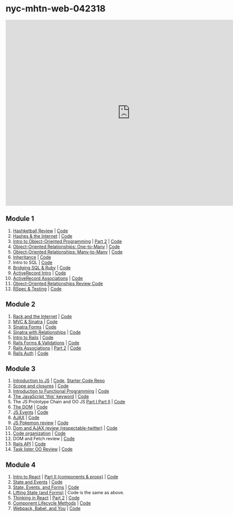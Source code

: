 # nyc-mhtn-web-042318

<iframe src="https://calendar.google.com/calendar/embed?src=flatironschool.com_rrqnn8il9tucfjnim69um737u8%40group.calendar.google.com&ctz=America%2FNew_York" style="border: 0" width="800" height="600" frameborder="0" scrolling="no"></iframe>


## Module 1

1. [Hashketball Review](https://www.youtube.com/watch?v=hcEDeT05cxo) | [Code](https://github.com/learn-co-students/nyc-mhtn-web-042318/tree/master/01-hashketball-review)
2. [Hashes & the Internet](https://www.youtube.com/watch?v=Hpta5GoyNw8) | [Code](https://github.com/learn-co-students/nyc-mhtn-web-042318/tree/master/02-hashes-and-the-internet)
3. [Intro to Object-Oriented Programming](https://youtu.be/Xns9Q8pI32Y) | [Part 2](https://youtu.be/r8QB-D5X9Ds) | [Code](https://github.com/learn-co-students/nyc-mhtn-web-042318/tree/master/03-intro-oo)
4. [Object-Oriented Relationships: One-to-Many](https://www.youtube.com/watch?v=M0YNdo9D7QM) | [Code](https://github.com/learn-co-students/nyc-mhtn-web-042318/tree/master/04-one-to-many)
5. [Object-Oriented Relationships: Many-to-Many](https://www.youtube.com/watch?v=2q0DUsGBhQg) | [Code](https://github.com/learn-co-students/nyc-mhtn-web-042318/tree/master/05-many-to-many)
6. [Inheritance](https://www.youtube.com/watch?v=oddJAr-SImk) | [Code](https://github.com/learn-co-students/nyc-mhtn-web-042318/blob/master/06-inheritance/animal.rb)
7. Intro to SQL | [Code](https://github.com/learn-co-students/nyc-mhtn-web-042318/tree/master/09-active-record-intro)
8. [Bridging SQL & Ruby](https://www.youtube.com/watch?v=tBH0QTbQ9T0) | [Code](https://github.com/learn-co-students/nyc-mhtn-web-042318/tree/master/08-bridging-ruby-and-sql)
9. [ActiveRecord Intro](https://www.youtube.com/watch?v=3_YGxLwiQR4) | [Code](https://github.com/learn-co-students/nyc-mhtn-web-042318/tree/master/09-active-record-intro)
10. [ActiveRecord Associations](https://www.youtube.com/watch?v=vICs3fu2TbI) | [Code](https://github.com/learn-co-students/nyc-mhtn-web-042318/tree/master/10-active-record-associations)
11. [Object-Oriented Relationships Review Code](https://github.com/MinesJA/OO-mini-project)
12. [RSpec & Testing](https://youtu.be/d9ym9H1F0WQ) | [Code](https://github.com/learn-co-students/nyc-mhtn-web-042318/tree/master/12-intro-tdd)

## Module 2
1. [Rack and the Internet](https://youtu.be/UmZyKuC5o38) | [Code](https://github.com/learn-co-students/nyc-mhtn-web-042318/tree/master/13-internet-intro)
2. [MVC & Sinatra](https://youtu.be/7XvkyIp4H98) | [Code](https://github.com/learn-co-students/nyc-mhtn-web-042318/tree/master/14-sinatra-mvc-intro/catfinder)
3. [Sinatra Forms](https://youtu.be/akwCHZ4tdvs) | [Code](https://github.com/learn-co-students/nyc-mhtn-web-042318/tree/master/15-sinatra-forms/coffeeshop)
4. [Sinatra with Relationships](https://www.youtube.com/watch?v=XCzR8zq04UI) | [Code](https://github.com/learn-co-students/nyc-mhtn-web-042318/tree/master/16-sinatra-relationships/zoo)
5. [Intro to Rails](https://www.youtube.com/watch?v=5beWnuqPexQ) | [Code](https://github.com/learn-co-students/nyc-mhtn-web-042318/tree/master/17-rails-intro/theater)
6. [Rails Forms & Validations](https://www.youtube.com/watch?v=QLnf90pf45U) | [Code](https://github.com/learn-co-students/nyc-mhtn-web-042318/tree/master/18-rails-forms/cupcakery)
7. [Rails Associations](https://www.youtube.com/watch?v=z0CEJBD83go) | [Part 2](https://www.youtube.com/watch?v=QoB6dhlAluk) | [Code](https://github.com/learn-co-students/nyc-mhtn-web-042318/tree/master/19-rails-associations/tacobellcorp)
8. [Rails Auth](https://www.youtube.com/watch?v=BxJDUbcUDtQ) | [Code](https://github.com/learn-co-students/nyc-mhtn-web-042318/tree/master/20-rails-auth/authapp)

## Module 3
1. [Introduction to JS](https://www.youtube.com/watch?v=C26_-JEJXk8&feature=youtu.be) | [Code](https://github.com/learn-co-students/nyc-mhtn-web-042318/tree/master/21-introduction-to-js), [Starter Code Repo](https://github.com/learn-co-students/nyc-mhtn-web-042318/tree/master/22-js-gift-starter-repository)
1. [Scope and closures](https://www.youtube.com/watch?v=SjNTTTMauSU&feature=youtu.be) | [Code](https://github.com/learn-co-students/nyc-mhtn-web-042318/tree/master/23-scope-and-closures)
1. [Introduction to Functional Programming](https://www.youtube.com/watch?v=h6t6HWU-dzk&feature=youtu.be) | [Code](https://github.com/learn-co-students/nyc-mhtn-web-042318/tree/master/24-functional-programming)
1. [The JavaScript 'this' keyword](https://www.youtube.com/watch?v=MzYbYZsiGvU&feature=youtu.be) | [Code](https://github.com/learn-co-students/nyc-mhtn-web-042318/tree/master/25-this-keyword)
1. The JS Prototype Chain and OO JS [Part I](https://www.youtube.com/watch?v=EhpAiaITGb0&feature=youtu.be),[Part II](https://www.youtube.com/watch?v=ld9c7omuWpI&feature=youtu.be)  | [Code](https://github.com/learn-co-students/nyc-mhtn-web-042318/tree/master/26-prototype-chain-and-oo-js)
1. [The DOM](https://www.youtube.com/watch?v=HZ3AaM53_po&feature=youtu.be) | [Code](https://github.com/learn-co-students/nyc-mhtn-web-042318/tree/master/27-the-dom)
1. [JS Events](https://www.youtube.com/watch?v=_afSeRxRMTc&feature=youtu.be) | [Code](https://github.com/learn-co-students/nyc-mhtn-web-042318/tree/master/28-js-events)
1. [AJAX](https://www.youtube.com/watch?v=GQSjamp9YVA&feature=youtu.be) | [Code](https://github.com/learn-co-students/nyc-mhtn-web-042318/tree/master/30-ajax)
1. [JS Pokemon review](https://www.youtube.com/watch?v=tVuTWILjcV8&feature=youtu.be) | [Code](https://github.com/learn-co-students/nyc-mhtn-web-042318/tree/master/31-js-pokemon-search-practice-assignment)
1. [Dom and AJAX review (respectable-twitter)](https://www.youtube.com/watch?v=lBrMtMQkuks&feature=youtu.be) | [Code](https://github.com/learn-co-students/nyc-mhtn-web-042318/tree/master/32-dom-and-ajax-review-respectable-twitter)
1. [Code organization](https://www.youtube.com/watch?v=Okw2z7yeV00&feature=youtu.be) | [Code](https://github.com/learn-co-students/nyc-mhtn-web-042318/tree/master/33-code-organization)
1. DOM and Fetch review | [Code](https://github.com/learn-co-students/nyc-mhtn-web-042318/tree/master/34-creatingElements)
1. [Rails API](https://www.youtube.com/watch?v=_PTvlWsMRdY&feature=youtu.be) | [Code](https://github.com/learn-co-students/nyc-mhtn-web-042318/tree/master/35-rails-api)
1. [Task lister OO Review](https://www.youtube.com/watch?v=sRH18xMMkZA&feature=youtu.be) | [Code](https://github.com/learn-co-students/nyc-mhtn-web-042318/)

## Module 4

1. [Intro to React](https://youtu.be/szCoX6f714M) | [Part II (components & props)](https://youtu.be/-pI6bVBoOU8) | [Code](https://github.com/learn-co-students/nyc-mhtn-web-042318/tree/master/37-intro-to-react)
2. [State and Events](https://youtu.be/1y5-pUacL_g) | [Code](https://github.com/learn-co-students/nyc-mhtn-web-042318/tree/master/38-state-and-events)
3. [State, Events, and Forms](https://youtu.be/xDNg_tR967s) | [Code](https://github.com/learn-co-students/nyc-mhtn-web-042318/tree/master/39-state-event-forms)
4. [Lifting State (and Forms)](https://youtu.be/PahH9xMdRQQ) | Code is the same as above.
5. [Thinking in React](https://youtu.be/oCmopA1Xw5c) | [Part 2](https://youtu.be/WPP8sNt1fRU) | [Code](https://github.com/learn-co-students/nyc-mhtn-web-042318/tree/master/40-thinking-in-react/)
6. [Component Lifecycle Methods](https://youtu.be/Gd235So9CXI) | [Code](https://github.com/learn-co-students/nyc-mhtn-web-042318/tree/master/41-component-lifecycle-methods)
7. [Webpack, Babel, and You](https://youtu.be/QQZc2eDo_80) | [Code](https://github.com/learn-co-students/nyc-mhtn-web-042318/tree/master/42-webpack-babel)
